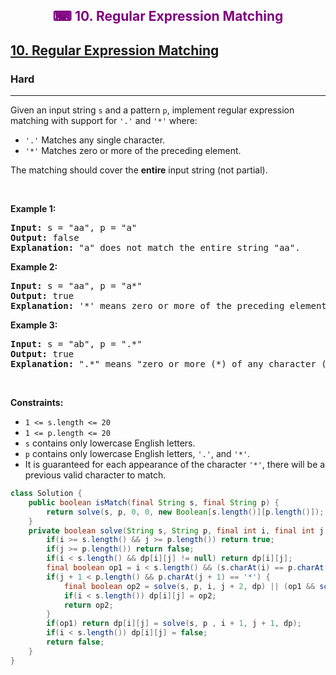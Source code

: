 <div align = "center">
<h style = "margin-bottom: 0px; margin-top: 0px; color : purple;" align = "center" class = "header">

## ⌨ 10. Regular Expression Matching

</h>
</div>

<h2><a href="https://leetcode.com/problems/regular-expression-matching" target = "_blank">10. Regular Expression Matching</a></h2><h3>Hard</h3><hr><p>Given an input string <code>s</code>&nbsp;and a pattern <code>p</code>, implement regular expression matching with support for <code>&#39;.&#39;</code> and <code>&#39;*&#39;</code> where:</p>

<ul>
	<li><code>&#39;.&#39;</code> Matches any single character.​​​​</li>
	<li><code>&#39;*&#39;</code> Matches zero or more of the preceding element.</li>
</ul>

<p>The matching should cover the <strong>entire</strong> input string (not partial).</p>

<p>&nbsp;</p>
<p><strong class="example">Example 1:</strong></p>

<pre>
<strong>Input:</strong> s = &quot;aa&quot;, p = &quot;a&quot;
<strong>Output:</strong> false
<strong>Explanation:</strong> &quot;a&quot; does not match the entire string &quot;aa&quot;.
</pre>

<p><strong class="example">Example 2:</strong></p>

<pre>
<strong>Input:</strong> s = &quot;aa&quot;, p = &quot;a*&quot;
<strong>Output:</strong> true
<strong>Explanation:</strong> &#39;*&#39; means zero or more of the preceding element, &#39;a&#39;. Therefore, by repeating &#39;a&#39; once, it becomes &quot;aa&quot;.
</pre>

<p><strong class="example">Example 3:</strong></p>

<pre>
<strong>Input:</strong> s = &quot;ab&quot;, p = &quot;.*&quot;
<strong>Output:</strong> true
<strong>Explanation:</strong> &quot;.*&quot; means &quot;zero or more (*) of any character (.)&quot;.
</pre>

<p>&nbsp;</p>
<p><strong>Constraints:</strong></p>

<ul>
	<li><code>1 &lt;= s.length&nbsp;&lt;= 20</code></li>
	<li><code>1 &lt;= p.length&nbsp;&lt;= 20</code></li>
	<li><code>s</code> contains only lowercase English letters.</li>
	<li><code>p</code> contains only lowercase English letters, <code>&#39;.&#39;</code>, and&nbsp;<code>&#39;*&#39;</code>.</li>
	<li>It is guaranteed for each appearance of the character <code>&#39;*&#39;</code>, there will be a previous valid character to match.</li>
</ul>

```java
class Solution {
    public boolean isMatch(final String s, final String p) {
        return solve(s, p, 0, 0, new Boolean[s.length()][p.length()]);
    }
    private boolean solve(String s, String p, final int i, final int j, final Boolean[][] dp) {
        if(i >= s.length() && j >= p.length()) return true;
        if(j >= p.length()) return false;
        if(i < s.length() && dp[i][j] != null) return dp[i][j];
        final boolean op1 = i < s.length() && (s.charAt(i) == p.charAt(j) || p.charAt(j) == '.');
        if(j + 1 < p.length() && p.charAt(j + 1) == '*') {
            final boolean op2 = solve(s, p, i, j + 2, dp) || (op1 && solve(s, p, i + 1, j, dp));
            if(i < s.length()) dp[i][j] = op2;
            return op2;
        }
        if(op1) return dp[i][j] = solve(s, p , i + 1, j + 1, dp);
        if(i < s.length()) dp[i][j] = false;
        return false;
    }
}
```

